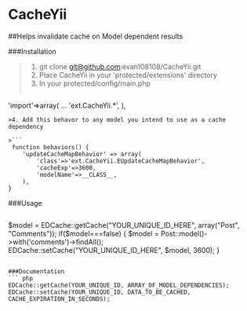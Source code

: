 CacheYii
========

##Helps invalidate cache on Model dependent results

###Installation
>1. git clone git@github.com:evan108108/CacheYii.git
>2. Place CacheYii in your 'protected/extensions' directory
>3. In your protected/config/main.php
>```
'import'=>array(
    ...
    'ext.CacheYii.*',
),
```
>4. Add this behavor to any model you intend to use as a cache dependency 

>```
 function behaviors() {
    'updateCacheMapBehavior' => array(
        'class'=>'ext.CacheYii.EUpdateCacheMapBehavior',
        'cacheExp'=>3600,
        'modelName'=>__CLASS__,
    ),
}
```

###Usage
>```
$model = EDCache::getCache("YOUR_UNIQUE_ID_HERE", array("Post", "Comments"));
if($model===false)
{
   $model = Post::model()->with('comments')->findAll();
   EDCache::setCache("YOUR_UNIQUE_ID_HERE", $model, 3600);
}
```

###Documentation
``` php
EDCache::getCache(YOUR_UNIQUE_ID, ARRAY_OF_MODEL_DEPENDENCIES);
EDCache::setCache(YOUR_UNIQUE_ID, DATA_TO_BE_CACHED, CACHE_EXPIRATION_IN_SECONDS);
```
